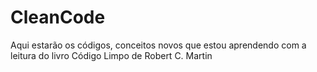 # CleanCode
Aqui estarão os códigos, conceitos novos que estou aprendendo com a leitura do livro Código Limpo de Robert C. Martin
